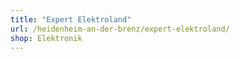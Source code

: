 ```yaml
---
title: "Expert Elektroland"
url: /heidenheim-an-der-brenz/expert-elektroland/
shop: Elektronik
---
```

